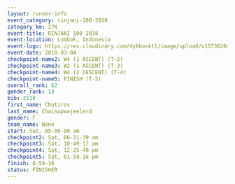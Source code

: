 ```yaml
---
layout: runner-info 
event_category: rinjani-100-2018 
category_km: 27K 
event-title: RINJANI 100 2018 
event-location: Lombok, Indonesia 
event-logo: https://res.cloudinary.com/dykbosktl/image/upload/v1573626435/Logo/Rinjani_eoufbh.png 
event-date: 2018-03-04 
checkpoint-name2: W4 (1 ASCENT) (T-2) 
checkpoint-name3: W2 (1 ASCENT) (T-3) 
checkpoint-name4: W4 (2 DESCENT) (T-4) 
checkpoint-name5: FINISH (T-5) 
overall_rank: 62
gender_rank: 13
bib: 2118
first_name: Chotiros
last_name: Chaisupwajeelerd
gender: F
team_name: None
start: Sat, 05-00-00 am
checkpoint2: Sat, 06-31-39 am
checkpoint3: Sat, 10-49-17 am
checkpoint4: Sat, 12-25-49 pm
checkpoint5: Sat, 01-59-16 pm
finish: 8-59-16
status: FINISHER
---
```

